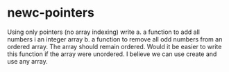 # newc-pointers
 Using only pointers (no array indexing) write  a. a function to add all numbers i an integer array  b. a function to remove all odd numbers from an ordered array. The array should remain ordered. Would it be easier to write this function if the array were unordered.   I believe we can use create and use any array.
